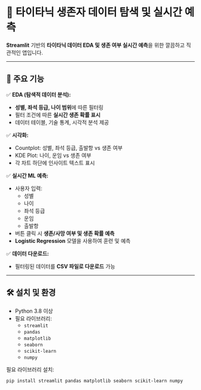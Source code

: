 # 🚢 타이타닉 생존자 데이터 탐색 및 실시간 예측

**Streamlit** 기반의 **타이타닉 데이터 EDA 및 생존 여부 실시간 예측**을 위한 깔끔하고 직관적인 앱입니다.

---

## 📌 주요 기능

✅ **EDA (탐색적 데이터 분석):**
- **성별, 좌석 등급, 나이 범위**에 따른 필터링
- 필터 조건에 따른 **실시간 생존 확률 표시**
- 데이터 테이블, 기술 통계, 시각적 분석 제공

✅ **시각화:**
- Countplot: 성별, 좌석 등급, 출발항 vs 생존 여부
- KDE Plot: 나이, 운임 vs 생존 여부
- 각 차트 하단에 인사이트 텍스트 표시

✅ **실시간 ML 예측:**
- 사용자 입력:
  - 성별
  - 나이
  - 좌석 등급
  - 운임
  - 출발항
- 버튼 클릭 시 **생존/사망 여부 및 생존 확률 예측**
- **Logistic Regression** 모델을 사용하여 훈련 및 예측

✅ **데이터 다운로드:**
- 필터링된 데이터를 **CSV 파일로 다운로드** 가능

---

## 🛠️ 설치 및 환경

- Python 3.8 이상
- 필요 라이브러리:
  - `streamlit`
  - `pandas`
  - `matplotlib`
  - `seaborn`
  - `scikit-learn`
  - `numpy`

필요 라이브러리 설치:
```bash
pip install streamlit pandas matplotlib seaborn scikit-learn numpy
